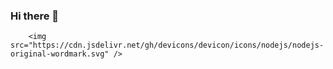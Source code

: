 ### Hi there 👋

<!--
**Qudret-Rustamli/Qudret-Rustamli** is a ✨ _special_ ✨ repository because its `README.md` (this file) appears on your GitHub profile.

Here are some ideas to get you started:

- 🔭 I’m currently working on ...
- 🌱 I’m currently learning ...
- 👯 I’m looking to collaborate on ...
- 🤔 I’m looking for help with ...
- 💬 Ask me about ...
- 📫 How to reach me: ...
- 😄 Pronouns: ...
- ⚡ Fun fact: ...
-->

        <img src="https://cdn.jsdelivr.net/gh/devicons/devicon/icons/nodejs/nodejs-original-wordmark.svg" />

          
